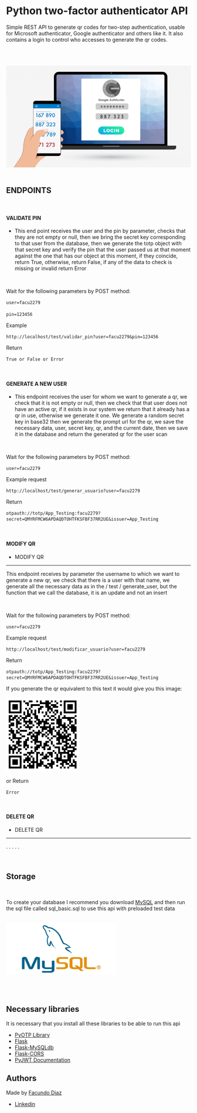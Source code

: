 # Python two-factor authenticator API

Simple REST API to generate qr codes for two-step authentication, usable for Microsoft authenticator, Google authenticator and others like it. It also contains a login to control who accesses to generate the qr codes.

<br><br>

<img src="img/autenticacion-google.jpg"/>
<br><br>

## ENDPOINTS
<br>

#### VALIDATE PIN

- This end point receives the user and the pin by parameter, 
checks that they are not empty or null, then we bring the secret
key corresponding to that user from the database,
then we generate the totp object with that secret key and verify the pin
that the user passed us at that moment against the
one that has our object at this moment, 
if they coincide, return True, otherwise, return False, 
if any of the data to check is missing or invalid return Error

<br>

Wait for the following parameters by POST method:

```
user=facu2279

pin=123456
```
Example
```
http://localhost/test/validar_pin?user=facu2279&pin=123456
```
Return
```
True or False or Error
```
<br>


#### GENERATE A NEW USER

- This endpoint receives the user for whom we want to generate a qr,
we check that it is not empty or null,
then we check that that user does not have an active qr,
if it exists in our system we return that it already has a qr in use,
otherwise we generate it one. We generate a random secret key in base32
then we generate the prompt url for the qr,
we save the necessary data, user, secret key, qr, and the current date,
then we save it in the database and return the generated qr for the user scan

<br>

Wait for the following parameters by POST method:

```
user=facu2279
```
Example request
```
http://localhost/test/generar_usuario?user=facu2279
```
Return
```
otpauth://totp/App_Testing:facu2279?secret=QMYRFMCW6APDAQDTOHTFKSFBF37RR2UE&issuer=App_Testing
```

<br>

#### MODIFY QR

- MODIFY QR
---------------------

This endpoint receives by parameter the username to which
we want to generate a new qr, we check that there is a user with that name,
we generate all the necessary data as in the / test / generate_user,
but the function that we call the database, it is an update and not an insert

<br>

Wait for the following parameters by POST method:

```
user=facu2279
```
Example request
```
http://localhost/test/modificar_usuario?user=facu2279
```
Return
```
otpauth://totp/App_Testing:facu2279?secret=QMYRFMCW6APDAQDTOHTFKSFBF37RR2UE&issuer=App_Testing
```

If you generate the qr equivalent to this text it would give you this image:
<br><br>
![alt text](img/qr-1.png)

or Return
```
Error
```

<br>

#### DELETE QR

- DELETE QR
---------------------
.
.
.
.
.

<br>

## Storage

<br>

To create your database I recommend you download [MySQL](https://dev.mysql.com/downloads/installer/) and then run the sql file called sql_basic.sql to use this api with preloaded test data

<br>
<a target=”_blank” href="https://dev.mysql.com/downloads/installer/"><img src="img/mysql.jpg" width="300"/></a>

<br><br>

## Necessary libraries

It is necessary that you install all these libraries to be able to run this api

- [PyOTP Library](https://pyauth.github.io/pyotp/)
- [Flask](https://flask.palletsprojects.com/en/2.0.x/)
- [Flask-MySQLdb](https://docs.python.org/3/library/datetime.html)
- [Flask-CORS](https://flask-cors.readthedocs.io/en/latest/)
- [PyJWT Documentation](https://pyjwt.readthedocs.io/en/latest/)

## Authors
Made by [Facundo Diaz](https://github.com/facu2279)
- [Linkedin](https://www.linkedin.com/)
